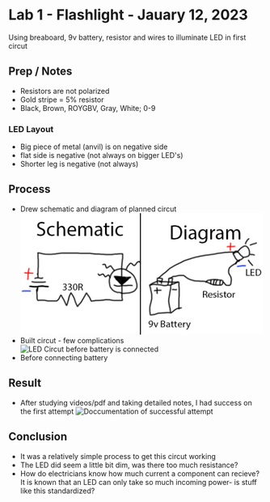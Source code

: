 # Lab 1 - Flashlight - Jauary 12, 2023

Using breaboard, 9v battery, resistor and wires to illuminate LED in first circut

## Prep / Notes

* Resistors are not polarized
* Gold stripe = 5% resistor
* Black, Brown, ROYGBV, Gray, White; 0-9

### LED Layout

* Big piece of metal (anvil) is on negative side
* flat side is negative (not always on bigger LED's)
* Shorter leg is negative (not always)

## Process

* Drew schematic and diagram of planned circut
![schematic and diagram of circut](images/ledSchematic.png)
* Built circut - few complications
![LED Circut before battery is connected](images/lab1WIP.png)
* Before connecting battery

## Result

* After studying videos/pdf and taking detailed notes, I had success on the first attempt
![Doccumentation of successful attempt](images/lab1Success.png)

## Conclusion

* It was a relatively simple process to get this circut working
* The LED did seem a little bit dim, was there too much resistance?
* How do electricians know how much current a component can recieve? It is known that an LED can only take so much incoming power- is stuff like this standardized?
